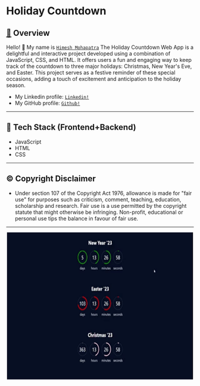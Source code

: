 #  Holiday Countdown

<h2 align="left">
     <b>
         <a href="https://github.com/himeshx/Calculator">
             🔰</a> Overview
     </b>
</h2>

Hello! 👋
My name is <a href="https://github.com/himeshx">```Himesh Mohapatra```</a> 
The Holiday Countdown Web App is a delightful and interactive project developed using a combination of JavaScript, CSS, and HTML. It offers users a fun and engaging way to keep track of the countdown to three major holidays: Christmas, New Year's Eve, and Easter. This project serves as a festive reminder of these special occasions, adding a touch of excitement and anticipation to the holiday season.
- My Linkedin profile: <a href="https://www.linkedin.com/in/himesh-mohapatra-386aa8224/">```Linkedin!```</a>
- My GitHub profile: <a href="https://github.com/himeshx">```Github!```</a>
----
<h2 align="left">
    <b>
            🏹</a> Tech Stack (Frontend+Backend)
    </b>
</h2>

- JavaScript 
- HTML 
- CSS
  
----
<h2 align="left">
  <b>
    ©️ Copyright Disclaimer
  </b>
</h2>

- Under section 107 of the Copyright Act 1976, allowance is made for "fair use" for purposes such as criticism, comment, teaching, education, scholarship and research. Fair use is a use permitted by the copyright statute that might otherwise be infringing. Non-profit, educational or personal use tips the balance in favour of fair use.   
----
<div align="center">
<img width="500px" height="395px" src="Readme Resources/countdown.gif"/>
</div>

